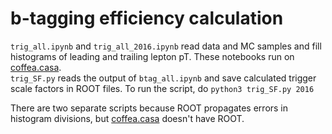 # b-tagging efficiency calculation

```trig_all.ipynb``` and ```trig_all_2016.ipynb``` read data and MC samples and fill histograms of leading and trailing lepton pT. These notebooks run on [coffea.casa](coffea.casa).<br>
```trig_SF.py``` reads the output of ```btag_all.ipynb``` and save calculated trigger scale factors in ROOT files. To run the script, do ```python3 trig_SF.py 2016```

There are two separate scripts because ROOT propagates errors in histogram divisions, but [coffea.casa](coffea.casa) doesn't have ROOT.
